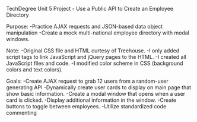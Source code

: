 TechDegree Unit 5 Project - Use a Public API to Create an Employee Directory

Purpose:
-Practice AJAX requests and JSON-based data object manipulation
-Create a mock multi-national employee directory with modal windows.

Note:
-Original CSS file and HTML curtesy of Treehouse.
-I only added script tags to link JavaScript and jQuery pages to the HTML.
-I created all JavaScript files and code.
-I modified color scheme in CSS (background colors and text colors).

Goals:
-Create AJAX request to grab 12 users from a random-user generating API
  -Dynamically create user cards to display on main page that show basic information.
-Create a modal window that opens when a user card is clicked.
  -Display additional information in the window.
  -Create buttons to toggle between employees.
-Utilize standardized code commenting
